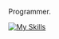 Programmer.

[![My Skills](https://skillicons.dev/icons?i=go,htmx,postgres,sqlite,js,ts,css,svelte,tailwind,lua,neovim,linux)](https://skillicons.dev)
